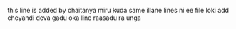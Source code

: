 this line is added by chaitanya
miru kuda same illane lines ni ee file loki add cheyandi
deva gadu oka line raasadu ra unga
